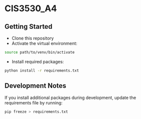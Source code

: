 # CIS3530_A4
## Getting Started

- Clone this repository
- Activate the virtual environment:
```bash
source path/to/venv/bin/activate
```
- Install required packages:
```bash
python install -r requirements.txt
```

## Development Notes
If you install additional packages during development, update the requirements file by running:
```bash
pip freeze > requirements.txt
```